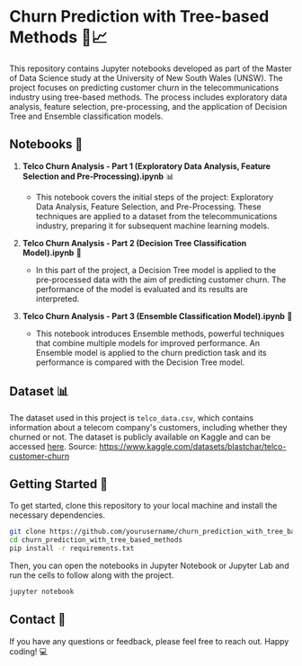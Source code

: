 # Churn Prediction with Tree-based Methods 🌳📈

This repository contains Jupyter notebooks developed as part of the Master of Data Science study at the University of New South Wales (UNSW). The project focuses on predicting customer churn in the telecommunications industry using tree-based methods. The process includes exploratory data analysis, feature selection, pre-processing, and the application of Decision Tree and Ensemble classification models.

## Notebooks 📓

1. **Telco Churn Analysis - Part 1 (Exploratory Data Analysis, Feature Selection and Pre-Processing).ipynb** 📊
    - This notebook covers the initial steps of the project: Exploratory Data Analysis, Feature Selection, and Pre-Processing. These techniques are applied to a dataset from the telecommunications industry, preparing it for subsequent machine learning models.

2. **Telco Churn Analysis - Part 2 (Decision Tree Classification Model).ipynb** 🌳
    - In this part of the project, a Decision Tree model is applied to the pre-processed data with the aim of predicting customer churn. The performance of the model is evaluated and its results are interpreted.

3. **Telco Churn Analysis - Part 3 (Ensemble Classification Model).ipynb** 🚀
    - This notebook introduces Ensemble methods, powerful techniques that combine multiple models for improved performance. An Ensemble model is applied to the churn prediction task and its performance is compared with the Decision Tree model.

## Dataset 📊

The dataset used in this project is `telco_data.csv`, which contains information about a telecom company's customers, including whether they churned or not. The dataset is publicly available on Kaggle and can be accessed [here](https://www.kaggle.com/datasets/blastchar/telco-customer-churn).
Source: https://www.kaggle.com/datasets/blastchar/telco-customer-churn

## Getting Started 🚀

To get started, clone this repository to your local machine and install the necessary dependencies.

```bash
git clone https://github.com/yourusername/churn_prediction_with_tree_based_methods.git
cd churn_prediction_with_tree_based_methods
pip install -r requirements.txt
```

Then, you can open the notebooks in Jupyter Notebook or Jupyter Lab and run the cells to follow along with the project.

```bash
jupyter notebook
```

## Contact 📧

If you have any questions or feedback, please feel free to reach out. Happy coding! 💻

